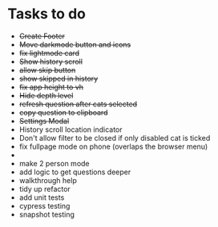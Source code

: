 # Tasks to do

- ~~Create Footer~~
- ~~Move darkmode button and icons~~
- ~~fix lightmode card~~
- ~~Show history scroll~~
- ~~allow skip button~~
- ~~show skipped in history~~
- ~~fix app height to vh~~
- ~~Hide depth level~~
- ~~refresh question after cats selected~~
- ~~copy question to clipboard~~
- ~~Settings Modal~~
- History scroll location indicator
- Don't allow filter to be closed if only disabled cat is ticked
- fix fullpage mode on phone (overlaps the browser menu)
-
- make 2 person mode
- add logic to get questions deeper
- walkthrough help
- tidy up refactor
- add unit tests
- cypress testing
- snapshot testing
